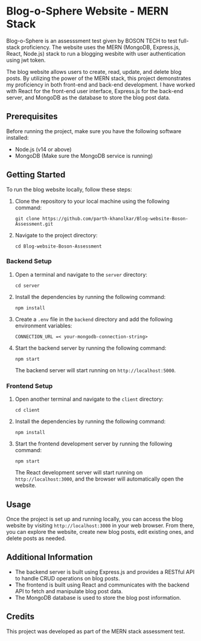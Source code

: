# Blog-o-Sphere Website - MERN Stack

Blog-o-Sphere is an assesssment test given by BOSON TECH to test full-stack proficiency. The website uses the MERN (MongoDB, Express.js, React, Node.js) stack to run a blogging wesbite with user authentication using jwt token. 

The blog website allows users to create, read, update, and delete blog posts. By utilizing the power of the MERN stack, this project demonstrates my proficiency in both front-end and back-end development. I have worked with React for the front-end user interface, Express.js for the back-end server, and MongoDB as the database to store the blog post data.


## Prerequisites

Before running the project, make sure you have the following software installed:

- Node.js (v14 or above)
- MongoDB (Make sure the MongoDB service is running)

## Getting Started

To run the blog website locally, follow these steps:

1. Clone the repository to your local machine using the following command:

   ```
   git clone https://github.com/parth-khanolkar/Blog-website-Boson-Assessment.git
   ```

2. Navigate to the project directory:

   ```
   cd Blog-website-Boson-Assessment
   ```

### Backend Setup

1. Open a terminal and navigate to the `server` directory:

   ```
   cd server
   ```

2. Install the dependencies by running the following command:

   ```
   npm install
   ```

3. Create a `.env` file in the `backend` directory and add the following environment variables:

   ```
   CONNECTION_URL =< your-mongodb-connection-string>
   ```

4. Start the backend server by running the following command:

   ```
   npm start
   ```

   The backend server will start running on `http://localhost:5000`.

### Frontend Setup

1. Open another terminal and navigate to the `client` directory:

   ```
   cd client
   ```

2. Install the dependencies by running the following command:

   ```
   npm install
   ```

3. Start the frontend development server by running the following command:

   ```
   npm start
   ```

   The React development server will start running on `http://localhost:3000`, and the browser will automatically open the website.

## Usage

Once the project is set up and running locally, you can access the blog website by visiting `http://localhost:3000` in your web browser. From there, you can explore the website, create new blog posts, edit existing ones, and delete posts as needed.

## Additional Information

- The backend server is built using Express.js and provides a RESTful API to handle CRUD operations on blog posts.
- The frontend is built using React and communicates with the backend API to fetch and manipulate blog post data.
- The MongoDB database is used to store the blog post information.

## Credits

This project was developed as part of the MERN stack assessment test.
